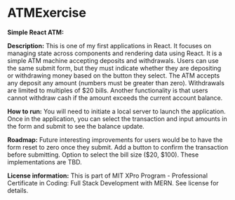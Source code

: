 # ATMExercise

**Simple React ATM:**

**Description:** This is one of my first applications in React. It focuses on managing state across components and rendering data using React. It is a simple ATM machine accepting deposits and withdrawals. Users can use the same submit form, but they must indicate whether they are depositing or withdrawing money based on the button they select. The ATM accepts any deposit any amount (numbers must be greater than zero). Withdrawals are limited to multiples of $20 bills. Another functionality is that users cannot withdraw cash if the amount exceeds the current account balance.

**How to run:** You will need to initiate a local server to launch the application. Once in the application, you can select the transaction and input amounts in the form and submit to see the balance update.

**Roadmap:** Future interesting improvements for users would be to have the form reset to zero once they submit. Add a button to confirm the transaction before submitting. Option to select the bill size ($20, $100). These implementations are TBD.

**License information:** This is part of MIT XPro Program - Professional Certificate in Coding: Full Stack Development with MERN. See license for details.



